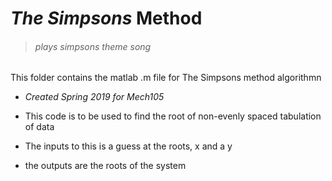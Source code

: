 # _The Simpsons_ Method

> ###### *plays simpsons theme song*
This folder contains the matlab .m file for The Simpsons method algorithmn
- _Created Spring 2019 for Mech105_

+ This code is to be used to find the root of non-evenly spaced tabulation of data

+ The inputs to this is a guess at the roots, x and a y
+ the outputs are the roots of the system
